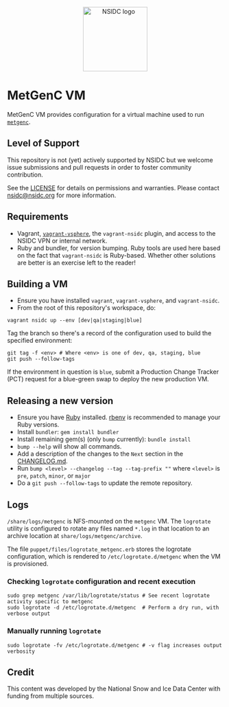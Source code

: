 <p align="center">
  <img alt="NSIDC logo" src="https://nsidc.org/themes/custom/nsidc/logo.svg" width="150" />
</p>


# MetGenC VM

MetGenC VM provides configuration for a virtual machine used to run
[`metgenc`](https://github.com/nsidc/granule-metgen).


## Level of Support

This repository is not (yet) actively supported by NSIDC but we welcome issue submissions and
pull requests in order to foster community contribution.

See the [LICENSE](LICENSE.md) for details on permissions and warranties. Please contact
nsidc@nsidc.org for more information.


## Requirements

* Vagrant, [`vagrant-vsphere`](https://github.com/nsidc/vagrant-vsphere), the `vagrant-nsidc`
  plugin, and access to the NSIDC VPN or internal network.
* Ruby and bundler, for version bumping. Ruby tools are used here based on the
  fact that `vagrant-nsidc` is Ruby-based. Whether other solutions are better is
  an exercise left to the reader!

## Building a VM

* Ensure you have installed `vagrant`, `vagrant-vsphere`, and `vagrant-nsidc`.
* From the root of this repository's workspace, do:

```
vagrant nsidc up --env [dev|qa|staging|blue]
```

Tag the branch so there's a record of the configuration used to build the
specified environment:

```
git tag -f <env> # Where <env> is one of dev, qa, staging, blue
git push --follow-tags
```

If the environment in question is `blue`, submit a Production Change Tracker
(PCT) request for a blue-green swap to deploy the new production VM.


## Releasing a new version

* Ensure you have
    [Ruby](https://www.ruby-lang.org/en/documentation/installation/) installed.
    [rbenv](https://github.com/rbenv/rbenv#readme) is recommended to manage your
    Ruby versions.
* Install `bundler`: `gem install bundler`
* Install remaining gem(s) (only `bump` currently): `bundle install`
* `bump --help` will show all commands.
* Add a description of the changes to the `Next` section in the [CHANGELOG.md](CHANGELOG.md).
* Run `bump <level> --changelog --tag --tag-prefix ""` where `<level>` is `pre`, `patch`, `minor`, or `major`
* Do a `git push --follow-tags` to update the remote repository.

## Logs

`/share/logs/metgenc` is NFS-mounted on the `metgenc` VM. The `logrotate`
utility is configured to rotate any files named `*.log` in that location
to an archive location at `share/logs/metgenc/archive`. 

The file `puppet/files/logrotate_metgenc.erb` stores the logrotate
configuration, which is rendered to `/etc/logrotate.d/metgenc` when the VM is
provisioned.

### Checking `logrotate` configuration and recent execution

```
sudo grep metgenc /var/lib/logrotate/status # See recent logrotate activity specific to metgenc
sudo logrotate -d /etc/logrotate.d/metgenc  # Perform a dry run, with verbose output
```

### Manually running `logrotate`

```
sudo logrotate -fv /etc/logrotate.d/metgenc # -v flag increases output verbosity
```

## Credit

This content was developed by the National Snow and Ice Data Center with funding from
multiple sources.
